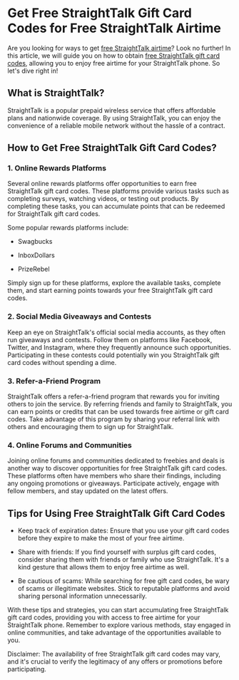 # Get Free StraightTalk Gift Card Codes for Free StraightTalk Airtime

Are you looking for ways to get [free StraightTalk airtime](https://freestraighttalk.net)? Look no further! In this article, we will guide you on how to obtain [free StraightTalk gift card codes](https://freestraighttalk.net/generator.php), allowing you to enjoy free airtime for your StraightTalk phone. So let's dive right in!

## What is StraightTalk?

StraightTalk is a popular prepaid wireless service that offers affordable plans and nationwide coverage. By using StraightTalk, you can enjoy the convenience of a reliable mobile network without the hassle of a contract.

## How to Get Free StraightTalk Gift Card Codes?

### 1. Online Rewards Platforms

Several online rewards platforms offer opportunities to earn free StraightTalk gift card codes. These platforms provide various tasks such as completing surveys, watching videos, or testing out products. By completing these tasks, you can accumulate points that can be redeemed for StraightTalk gift card codes.

Some popular rewards platforms include:

- Swagbucks

- InboxDollars

- PrizeRebel

Simply sign up for these platforms, explore the available tasks, complete them, and start earning points towards your free StraightTalk gift card codes.

### 2. Social Media Giveaways and Contests

Keep an eye on StraightTalk's official social media accounts, as they often run giveaways and contests. Follow them on platforms like Facebook, Twitter, and Instagram, where they frequently announce such opportunities. Participating in these contests could potentially win you StraightTalk gift card codes without spending a dime.

### 3. Refer-a-Friend Program

StraightTalk offers a refer-a-friend program that rewards you for inviting others to join the service. By referring friends and family to StraightTalk, you can earn points or credits that can be used towards free airtime or gift card codes. Take advantage of this program by sharing your referral link with others and encouraging them to sign up for StraightTalk.

### 4. Online Forums and Communities

Joining online forums and communities dedicated to freebies and deals is another way to discover opportunities for free StraightTalk gift card codes. These platforms often have members who share their findings, including any ongoing promotions or giveaways. Participate actively, engage with fellow members, and stay updated on the latest offers.

## Tips for Using Free StraightTalk Gift Card Codes

- Keep track of expiration dates: Ensure that you use your gift card codes before they expire to make the most of your free airtime.

- Share with friends: If you find yourself with surplus gift card codes, consider sharing them with friends or family who use StraightTalk. It's a kind gesture that allows them to enjoy free airtime as well.

- Be cautious of scams: While searching for free gift card codes, be wary of scams or illegitimate websites. Stick to reputable platforms and avoid sharing personal information unnecessarily.

With these tips and strategies, you can start accumulating free StraightTalk gift card codes, providing you with access to free airtime for your StraightTalk phone. Remember to explore various methods, stay engaged in online communities, and take advantage of the opportunities available to you.

Disclaimer: The availability of free StraightTalk gift card codes may vary, and it's crucial to verify the legitimacy of any offers or promotions before participating.

